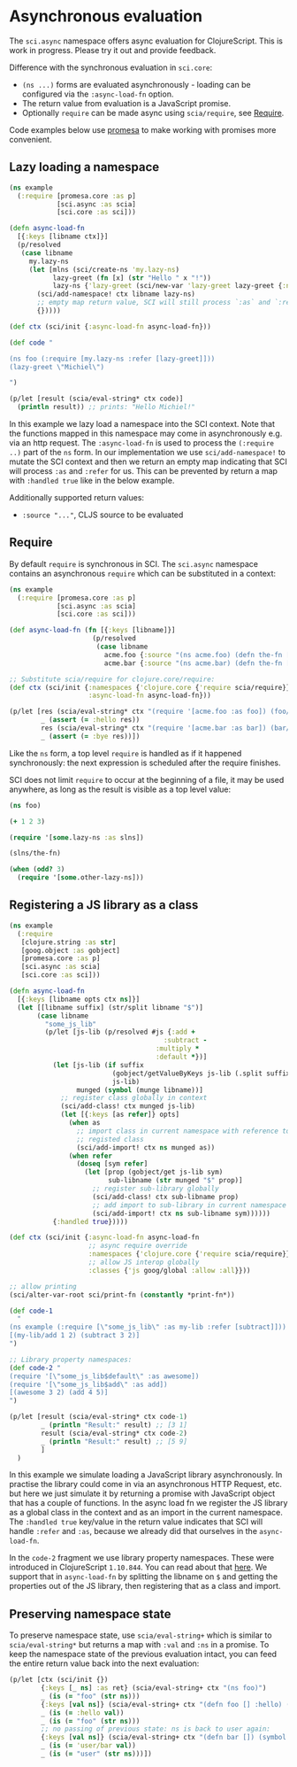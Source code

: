 # Asynchronous evaluation

The `sci.async` namespace offers async evaluation for ClojureScript. This is
work in progress. Please try it out and provide feedback.

Difference with the synchronous evaluation in `sci.core`:

- `(ns ...)` forms are evaluated asynchronously - loading can be configured
  via the `:async-load-fn` option.
- The return value from evaluation is a JavaScript promise.
- Optionally `require` can be made async using `scia/require`, see [Require](#require).

Code examples below use
[promesa](https://cljdoc.org/d/funcool/promesa/8.0.450/doc/user-guide) to make
working with promises more convenient.

## Lazy loading a namespace

``` clojure
(ns example
  (:require [promesa.core :as p]
            [sci.async :as scia]
            [sci.core :as sci]))

(defn async-load-fn
  [{:keys [libname ctx]}]
  (p/resolved
   (case libname
     my.lazy-ns
     (let [mlns (sci/create-ns 'my.lazy-ns)
           lazy-greet (fn [x] (str "Hello " x "!"))
           lazy-ns {'lazy-greet (sci/new-var 'lazy-greet lazy-greet {:ns mlns})}]
       (sci/add-namespace! ctx libname lazy-ns)
       ;; empty map return value, SCI will still process `:as` and `:refer`
       {}))))

(def ctx (sci/init {:async-load-fn async-load-fn}))

(def code "

(ns foo (:require [my.lazy-ns :refer [lazy-greet]]))
(lazy-greet \"Michiel\")

")

(p/let [result (scia/eval-string* ctx code)]
  (println result)) ;; prints: "Hello Michiel!"
```

In this example we lazy load a namespace into the SCI context. Note that the
functions mapped in this namespace may come in asynchronously e.g. via an http
request. The `:async-load-fn` is used to process the `(:require ..)` part of the
`ns` form. In our implementation we use `sci/add-namespace!` to mutate the SCI
context and then we return an empty map indicating that SCI will process `:as`
and `:refer` for us. This can be prevented by return a map with `:handled true`
like in the below example.

Additionally supported return values:

- `:source "..."`, CLJS source to be evaluated

## Require

By default `require` is synchronous in SCI. The `sci.async` namespace contains
an asynchronous `require` which can be substituted in a context:

``` clojure
(ns example
  (:require [promesa.core :as p]
            [sci.async :as scia]
            [sci.core :as sci]))

(def async-load-fn (fn [{:keys [libname]}]
                     (p/resolved
                      (case libname
                        acme.foo {:source "(ns acme.foo) (defn the-fn [] :hello)"}
                        acme.bar {:source "(ns acme.bar) (defn the-fn [] :bye)"}))))

;; Substitute scia/require for clojure.core/require:
(def ctx (sci/init {:namespaces {'clojure.core {'require scia/require}}
                    :async-load-fn async-load-fn}))

(p/let [res (scia/eval-string* ctx "(require '[acme.foo :as foo]) (foo/the-fn)")
        _ (assert (= :hello res))
        res (scia/eval-string* ctx "(require '[acme.bar :as bar]) (bar/the-fn)")
        _ (assert (= :bye res))])
```

Like the `ns` form, a top level `require` is handled as if it happened
synchronously: the next expression is scheduled after the require finishes.

SCI does not limit `require` to occur at the beginning of a file, it may be used
anywhere, as long as the result is visible as a top level value:

``` clojure
(ns foo)

(+ 1 2 3)

(require '[some.lazy-ns :as slns])

(slns/the-fn)

(when (odd? 3)
  (require '[some.other-lazy-ns]))
```

## Registering a JS library as a class

``` clojure
(ns example
  (:require
   [clojure.string :as str]
   [goog.object :as gobject]
   [promesa.core :as p]
   [sci.async :as scia]
   [sci.core :as sci]))

(defn async-load-fn
  [{:keys [libname opts ctx ns]}]
  (let [[libname suffix] (str/split libname "$")]
       (case libname
         "some_js_lib"
         (p/let [js-lib (p/resolved #js {:add +
                                       :subtract -
                                     :multiply *
                                     :default *})]
           (let [js-lib (if suffix
                          (gobject/getValueByKeys js-lib (.split suffix "."))
                          js-lib)
                 munged (symbol (munge libname))]
             ;; register class globally in context
             (sci/add-class! ctx munged js-lib)
             (let [{:keys [as refer]} opts]
               (when as
                 ;; import class in current namespace with reference to globally
                 ;; registed class
                 (sci/add-import! ctx ns munged as))
               (when refer
                 (doseq [sym refer]
                   (let [prop (gobject/get js-lib sym)
                         sub-libname (str munged "$" prop)]
                     ;; register sub-library globally
                     (sci/add-class! ctx sub-libname prop)
                     ;; add import to sub-library in current namespace
                     (sci/add-import! ctx ns sub-libname sym))))))
           {:handled true}))))

(def ctx (sci/init {:async-load-fn async-load-fn
                    ;; async require override
                    :namespaces {'clojure.core {'require scia/require}}
                    ;; allow JS interop globally
                    :classes {'js goog/global :allow :all}}))

;; allow printing
(sci/alter-var-root sci/print-fn (constantly *print-fn*))

(def code-1
  "
(ns example (:require [\"some_js_lib\" :as my-lib :refer [subtract]]))
[(my-lib/add 1 2) (subtract 3 2)]
")

;; Library property namespaces:
(def code-2 "
(require '[\"some_js_lib$default\" :as awesome])
(require '[\"some_js_lib$add\" :as add])
[(awesome 3 2) (add 4 5)]
")

(p/let [result (scia/eval-string* ctx code-1)
        _ (println "Result:" result) ;; [3 1]
        result (scia/eval-string* ctx code-2)
        _ (println "Result:" result) ;; [5 9]
        ]
  )
```

In this example we simulate loading a JavaScript library asynchronously. In
practise the library could come in via an asynchronous HTTP Request, etc. but
here we just simulate it by returning a promise with JavaScript object that has
a couple of functions. In the async load fn we register the JS library as a
global class in the context and as an import in the current namespace. The
`:handled true` key/value in the return value indicates that SCI will handle `:refer` and `:as`, because we already did that ourselves in the `async-load-fn`.

In the `code-2` fragment we use library property namespaces. These were
introduced in ClojureScript `1.10.844`. You can read about that
[here](https://clojurescript.org/news/2021-04-06-release#_library_property_namespaces).
We support that in `async-load-fn` by splitting the libname on `$` and getting
the properties out of the JS library, then registering that as a class and
import.

## Preserving namespace state

To preserve namespace state, use `scia/eval-string+` which is similar to
`scia/eval-string*` but returns a map with `:val` and `:ns` in a promise. To
keep the namespace state of the previous evaluation intact, you can feed the
entire return value back into the next evaluation:

``` clojure
(p/let [ctx (sci/init {})
        {:keys [_ ns] :as ret} (scia/eval-string+ ctx "(ns foo)")
        _ (is (= "foo" (str ns)))
        {:keys [val ns]} (scia/eval-string+ ctx "(defn foo [] :hello) (foo/foo)" ret)
        _ (is (= :hello val))
        _ (is (= "foo" (str ns)))
        ;; no passing of previous state: ns is back to user again:
        {:keys [val ns]} (scia/eval-string+ ctx "(defn bar []) (symbol #'bar)")
        _ (is (= 'user/bar val))
        _ (is (= "user" (str ns)))])
```
